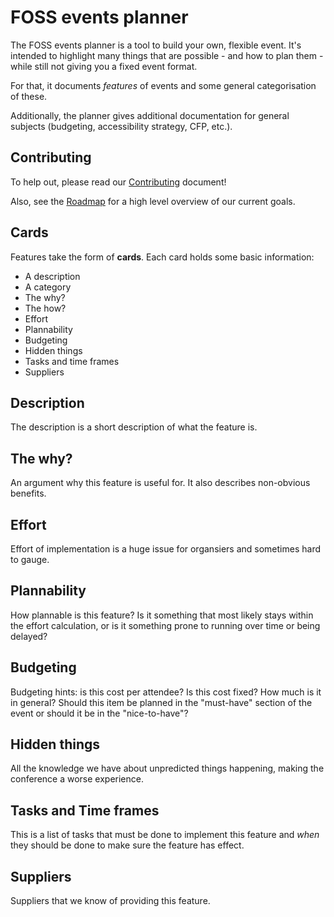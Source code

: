 # FOSS events planner

The FOSS events planner is a tool to build your own, flexible event. It's intended to highlight many things that are possible - and how to plan them - while still not giving you a fixed event format.

For that, it documents _features_ of events and some general categorisation of these.

Additionally, the planner gives additional documentation for general subjects (budgeting, accessibility strategy, CFP, etc.).

## Contributing

To help out, please read our [Contributing](CONTRIBUTING.md) document!

Also, see the [Roadmap](roadmap.md) for a high level overview of our current goals.

## Cards

Features take the form of **cards**. Each card holds some basic information:

* A description
* A category
* The why?
* The how?
* Effort
* Plannability
* Budgeting
* Hidden things
* Tasks and time frames
* Suppliers

## Description

The description is a short description of what the feature is.

## The why?

An argument why this feature is useful for. It also describes non-obvious benefits.

## Effort

Effort of implementation is a huge issue for organsiers and sometimes hard to gauge.

## Plannability

How plannable is this feature? Is it something that most likely stays within the effort calculation, or is it something prone to running over time or being delayed?

## Budgeting

Budgeting hints: is this cost per attendee? Is this cost fixed? How much is it in general? Should this item be planned in the "must-have" section of the event or should it be in the "nice-to-have"?

## Hidden things

All the knowledge we have about unpredicted things happening, making the conference a worse experience.

## Tasks and Time frames

This is a list of tasks that must be done to implement this feature and _when_ they should be done to make sure the feature has effect.

## Suppliers

Suppliers that we know of providing this feature.
